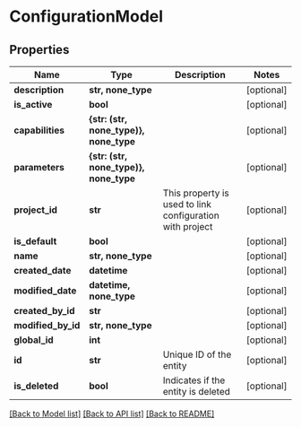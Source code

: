 # ConfigurationModel


## Properties
Name | Type | Description | Notes
------------ | ------------- | ------------- | -------------
**description** | **str, none_type** |  | [optional] 
**is_active** | **bool** |  | [optional] 
**capabilities** | **{str: (str, none_type)}, none_type** |  | [optional] 
**parameters** | **{str: (str, none_type)}, none_type** |  | [optional] 
**project_id** | **str** | This property is used to link configuration with project | [optional] 
**is_default** | **bool** |  | [optional] 
**name** | **str, none_type** |  | [optional] 
**created_date** | **datetime** |  | [optional] 
**modified_date** | **datetime, none_type** |  | [optional] 
**created_by_id** | **str** |  | [optional] 
**modified_by_id** | **str, none_type** |  | [optional] 
**global_id** | **int** |  | [optional] 
**id** | **str** | Unique ID of the entity | [optional] 
**is_deleted** | **bool** | Indicates if the entity is deleted | [optional] 

[[Back to Model list]](../README.md#documentation-for-models) [[Back to API list]](../README.md#documentation-for-api-endpoints) [[Back to README]](../README.md)


